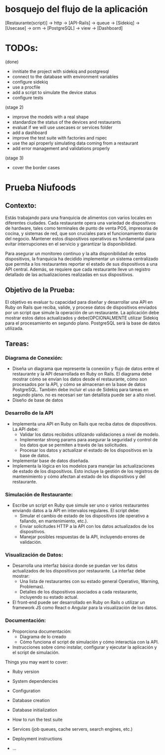# bosquejo del flujo de la aplicación

[Restaurante(script)] → http → [API-Rails] → queue →  [Sidekiq] → [Usecase] → orm → [PostgreSQL] → view → [Dashboard]


# TODOs:

(done)
- innitiate the project with sidekiq and postgresql
- connect to the database with environment variables
- configure sidekiq
- use a procfile
- add a script to simulate the device status
- configure tests


(stage 2)
- improve the models with a real shape
- standardize the status of the devices and restaurants
- evaluat if we will use usecases or services folder
- add a dashboard 
- improve the test suite with factories and rspec
- use the api properly simulating data coming from a restaurant
- add error management and validations properly


(stage 3)
- cover the border cases




# Prueba Niufoods
## Contexto:
 Estás trabajando para una franquicia de alimentos con varios locales en diferentes ciudades.
 Cada restaurante opera una variedad de dispositivos de hardware, tales como terminales de punto de venta POS, impresoras de cocina, y sistemas de red, que son cruciales para el funcionamiento diario del negocio. Mantener estos dispositivos operativos es fundamental para evitar interrupciones en el servicio y garantizar la disponibilidad.

 Para asegurar un monitoreo continuo y la alta disponibilidad de estos dispositivos, la franquicia ha decidido implementar un sistema centralizado que permita a los restaurantes reportar el estado de sus dispositivos a una API central. Además, se requiere que cada restaurante lleve un registro detallado de las actualizaciones realizadas en sus dispositivos.

## Objetivo de la Prueba:
 El objetivo es evaluar tu capacidad para diseñar y desarrollar una API en Ruby on Rails que reciba, valide, y procese datos de dispositivos enviados por un script que simule la operación de un restaurante. La aplicación debe mostrar estos datos actualizados y debe(OPCIONALMENTE utilizar Sidekiq para el procesamiento en segundo plano. PostgreSQL será la base de datos utilizada.
 
## Tareas:
### Diagrama de Conexión:
 - Diseña un diagrama que represente la conexión y flujo de datos entre el restaurante y la API
 desarrollada en Ruby on Rails. El diagrama debe mostrar cómo se envían los datos desde el
restaurante, cómo son procesados por la API, y cómo se almacenan en la base de datos
 PostgreSQL. También debe incluir el uso de Sidekiq para tareas en segundo plano. no es necesari
 ser tan detallista puede ser a alto nivel.
 - Diseño de base de datos
### Desarrollo de la API
 - Implementa una API en Ruby on Rails que reciba datos de dispositivos. La API debe:
   - Validar los datos recibidos utilizando validaciones a nivel de modelo.
   - Implementar strong params para asegurar la seguridad y control de los datos que se
     permiten a través de las solicitudes.
   - Procesar los datos y actualizar el estado de los dispositivos en la base de datos.
 - Implementar base de datos diseñada.
 - Implementa la lógica en los modelos para manejar las actualizaciones de estado de los
   dispositivos. Esto incluye la gestión de los registros de mantenimiento y cómo afectan al
   estado de los dispositivos y del restaurante.
### Simulación de Restaurante:
 - Escribe un script en Ruby que simule ser uno o varios restaurantes enviando datos a la API
 en intervalos regulares. El script debe:
   - Simular el cambio de estado de los dispositivos (de operativo a fallando, en
 mantenimiento, etc.).
   - Enviar solicitudes HTTP a la API con los datos actualizados de los dispositivos.
   - Manejar posibles respuestas de la API, incluyendo errores de validación.
### Visualización de Datos:
 - Desarrolla una interfaz básica donde se puedan ver los datos actualizados de los
 dispositivos por restaurante. La interfaz debe mostrar:
   - Una lista de restaurantes con su estado general Operativo, Warning, Problemas).
   - Detalles de los dispositivos asociados a cada restaurante, incluyendo su estado actual.
 - El front-end puede ser desarrollado en Ruby on Rails o utilizar un framework JS como React
    o Angular para la visualización de los datos.
### Documentación:
 - Proporciona documentación:
   - Diagrama de lo creado
   - Cómo funciona el script de simulación y cómo interactúa con la API.
 - Instrucciones sobre cómo instalar, configurar y ejecutar la aplicación y el script de
 simulación.




Things you may want to cover:

* Ruby version

* System dependencies

* Configuration

* Database creation

* Database initialization

* How to run the test suite

* Services (job queues, cache servers, search engines, etc.)

* Deployment instructions

* ...
